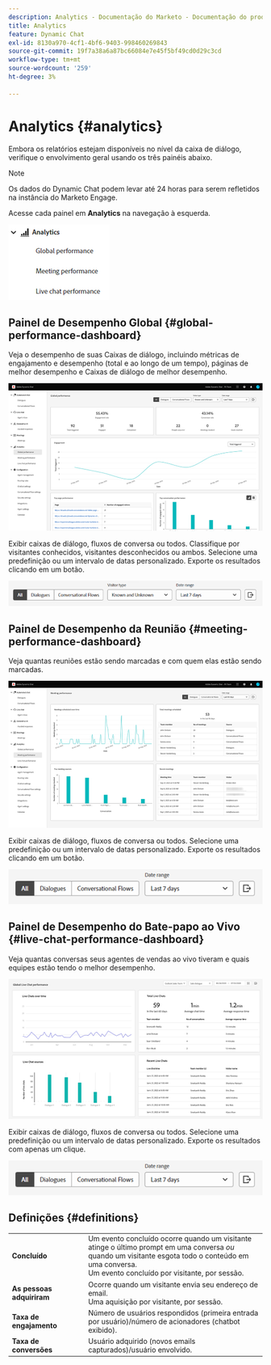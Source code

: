 ```yaml
---
description: Analytics - Documentação do Marketo - Documentação do produto
title: Analytics
feature: Dynamic Chat
exl-id: 8130a970-4cf1-4bf6-9403-998460269843
source-git-commit: 19f7a38a6a87bc66084e7e45f5bf49cd0d29c3cd
workflow-type: tm+mt
source-wordcount: '259'
ht-degree: 3%

---
```


# Analytics {#analytics}

Embora os relatórios estejam disponíveis no nível da caixa de diálogo, verifique o envolvimento geral usando os três painéis abaixo.

>[!NOTE]
>
>Os dados do Dynamic Chat podem levar até 24 horas para serem refletidos na instância do Marketo Engage.

Acesse cada painel em **Analytics** na navegação à esquerda.

![](assets/analytics-1.png)

## Painel de Desempenho Global {#global-performance-dashboard}

Veja o desempenho de suas Caixas de diálogo, incluindo métricas de engajamento e desempenho (total e ao longo de um tempo), páginas de melhor desempenho e Caixas de diálogo de melhor desempenho.

![](assets/analytics-2.png)

Exibir caixas de diálogo, fluxos de conversa ou todos. Classifique por visitantes conhecidos, visitantes desconhecidos ou ambos. Selecione uma predefinição ou um intervalo de datas personalizado. Exporte os resultados clicando em um botão.

![](assets/analytics-3.png)

## Painel de Desempenho da Reunião {#meeting-performance-dashboard}

Veja quantas reuniões estão sendo marcadas e com quem elas estão sendo marcadas.

![](assets/analytics-4.png)

Exibir caixas de diálogo, fluxos de conversa ou todos. Selecione uma predefinição ou um intervalo de datas personalizado. Exporte os resultados clicando em um botão.

![](assets/analytics-5.png)

## Painel de Desempenho do Bate-papo ao Vivo {#live-chat-performance-dashboard}

Veja quantas conversas seus agentes de vendas ao vivo tiveram e quais equipes estão tendo o melhor desempenho.

![](assets/analytics-6.png)

Exibir caixas de diálogo, fluxos de conversa ou todos. Selecione uma predefinição ou um intervalo de datas personalizado. Exporte os resultados com apenas um clique.

![](assets/analytics-7.png)

## Definições {#definitions}

<table>
<thead>
<tbody>
  <tr>
    <td style="width:30%"><b>Concluído</b></td>
    <td>Um evento concluído ocorre quando um visitante atinge o último prompt em uma conversa <i>ou</i> quando um visitante esgota todo o conteúdo em uma conversa.
    <br>Um evento concluído por visitante, por sessão.</td>
  </tr>
  <tr>
    <td style="width:30%"><b>As pessoas adquiriram</b></td>
    <td>Ocorre quando um visitante envia seu endereço de email.
    <br>Uma aquisição por visitante, por sessão.</td>
  </tr>
  <tr>
    <td style="width:30%"><b>Taxa de engajamento</b></td>
    <td>Número de usuários respondidos (primeira entrada por usuário)/número de acionadores (chatbot exibido).</td>
  </tr>
  <tr>
    <td style="width:30%"><b>Taxa de conversões</b></td>
    <td>Usuário adquirido (novos emails capturados)/usuário envolvido.</td>
  </tr>
</tbody>
</table>
